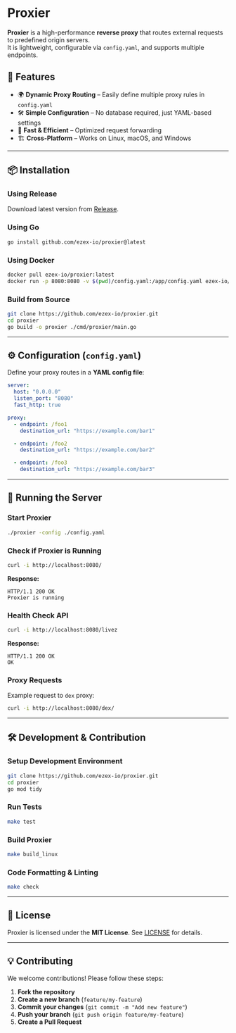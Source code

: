 # Proxier

**Proxier** is a high-performance **reverse proxy** that routes external requests to predefined origin servers.  
It is lightweight, configurable via `config.yaml`, and supports multiple endpoints.

## 🚀 Features
- 🌍 **Dynamic Proxy Routing** – Easily define multiple proxy rules in `config.yaml`
- 🛠 **Simple Configuration** – No database required, just YAML-based settings
- 🚀 **Fast & Efficient** – Optimized request forwarding
- 🏗 **Cross-Platform** – Works on Linux, macOS, and Windows

---

## 📦 Installation
### **Using Release**
Download latest version from [Release](https://github.com/ezex-io/proxier/releases).

### **Using Go**
```sh
go install github.com/ezex-io/proxier@latest
```

### **Using Docker**
```sh
docker pull ezex-io/proxier:latest
docker run -p 8080:8080 -v $(pwd)/config.yaml:/app/config.yaml ezex-io/proxier
```

### **Build from Source**
```sh
git clone https://github.com/ezex-io/proxier.git
cd proxier
go build -o proxier ./cmd/proxier/main.go
```

---

## ⚙️ Configuration (`config.yaml`)
Define your proxy routes in a **YAML config file**:
```yaml
server:
  host: "0.0.0.0"
  listen_port: "8080"
  fast_http: true

proxy:
  - endpoint: /foo1
    destination_url: "https://example.com/bar1"

  - endpoint: /foo2
    destination_url: "https://example.com/bar2"

  - endpoint: /foo3
    destination_url: "https://example.com/bar3"
```

---

## 🚀 Running the Server
### **Start Proxier**
```sh
./proxier -config ./config.yaml
```

### **Check if Proxier is Running**
```sh
curl -i http://localhost:8080/
```
**Response:**
```
HTTP/1.1 200 OK
Proxier is running
```

### **Health Check API**
```sh
curl -i http://localhost:8080/livez
```
**Response:**
```
HTTP/1.1 200 OK
OK
```

### **Proxy Requests**
Example request to `dex` proxy:
```sh
curl -i http://localhost:8080/dex/
```

---

## 🛠 Development & Contribution
### **Setup Development Environment**
```sh
git clone https://github.com/ezex-io/proxier.git
cd proxier
go mod tidy
```

### **Run Tests**
```sh
make test
```

### **Build Proxier**
```sh
make build_linux
```

### **Code Formatting & Linting**
```sh
make check
```

---

## 📜 License
Proxier is licensed under the **MIT License**. See [LICENSE](./LICENSE) for details.

---

## 💡 Contributing
We welcome contributions! Please follow these steps:
1. **Fork the repository**
2. **Create a new branch** (`feature/my-feature`)
3. **Commit your changes** (`git commit -m "Add new feature"`)
4. **Push your branch** (`git push origin feature/my-feature`)
5. **Create a Pull Request**
